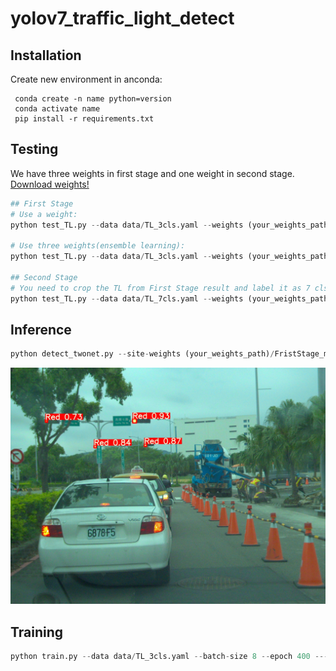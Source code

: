 # yolov7_traffic_light_detect

## Installation
Create new environment in anconda: 

```anconda
 conda create -n name python=version 
 conda activate name 
 pip install -r requirements.txt 
```


## Testing 

We have three weights in first stage and one weight in second stage.<br>
[Download weights!](https://drive.google.com/drive/folders/1T3CyOxqVJ_0Ip9x9dUU6hf9qo6b485uD?usp=drive_link)

```python
## First Stage
# Use a weight:
python test_TL.py --data data/TL_3cls.yaml --weights (your_weights_path)/FristStage_model1_3cls.pt --img-size 1280 --batch-size 8 --task test  --name (dir_name)

# Use three weights(ensemble learning):
python test_TL.py --data data/TL_3cls.yaml --weights (your_weights_path)/FristStage_model1_3cls.pt (your_weights_path)/FristStage_model2_3cls.pt (your_weights_path)/FristStage_model3_3cls.pt --img-size 1280 --batch-size 8 --task test --no-trace --name (dir_name)

## Second Stage
# You need to crop the TL from First Stage result and label it as 7 cls.
python test_TL.py --data data/TL_7cls.yaml --weights (your_weights_path)/SecondStage_7cls.pt --img-size 640 --batch-size 8 --task test  --name (dir_name)
```
## Inference 
```python
python detect_twonet.py --site-weights (your_weights_path)/FristStage_model1_3cls.pt (your_weights_path)/FristStage_model2_3cls.pt (your_weights_path)/FristStage_model3_3cls.pt --state-weights (your_weights_path)/SecondStage_7cls.pt --source (your_test_img_path)/images --no-trace --img-size 1280 --name (dir_name) 
```
![Result](Inference/Result.jpg "Result")
## Training


```python
python train.py --data data/TL_3cls.yaml --batch-size 8 --epoch 400 ---weights '' --cfg cfg/training/yolov7.yaml --name (dir_name)
```
